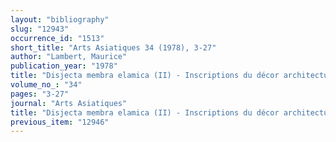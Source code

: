 ```yaml
---
layout: "bibliography"
slug: "12943"
occurrence_id: "1513"
short_title: "Arts Asiatiques 34 (1978), 3-27"
author: "Lambert, Maurice"
publication_year: "1978"
title: "Disjecta membra elamica (II) - Inscriptions du décor architectural construit par Shilhak-Inshushinak"
volume_no_: "34"
pages: "3-27"
journal: "Arts Asiatiques"
title: "Disjecta membra elamica (II) - Inscriptions du décor architectural construit par Shilhak-Inshushinak"
previous_item: "12946"
---
```

